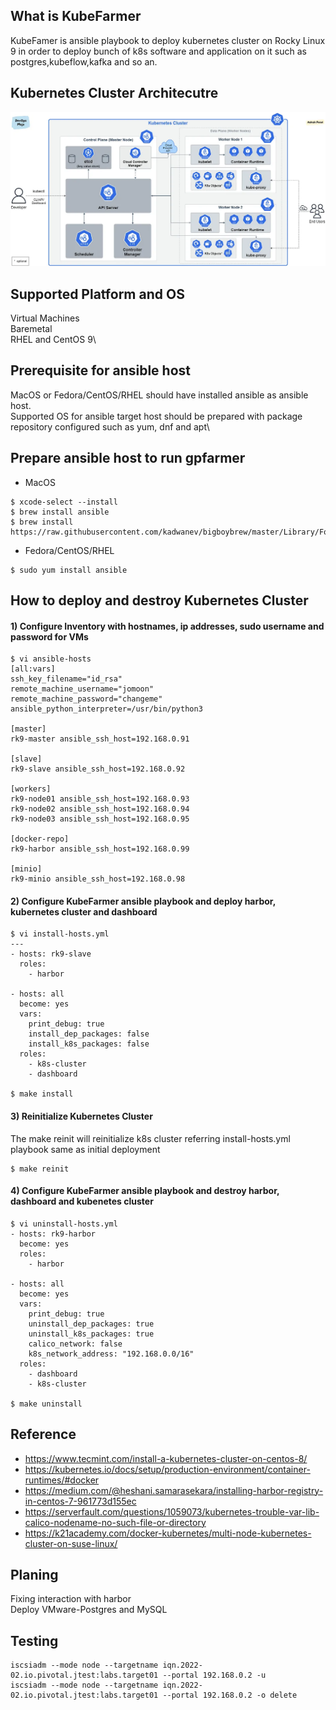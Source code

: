 ## What is KubeFarmer
KubeFamer is ansible playbook to deploy kubernetes cluster on Rocky Linux 9 in order to deploy bunch of k8s software and application on it such as postgres,kubeflow,kafka and so an.

## Kubernetes Cluster Architecutre
![alt text](https://github.com/rokmc756/kubefarmer/blob/main/roles/k8s-cluster/files/kubernetes_architecture.webp)

## Supported Platform and OS
Virtual Machines\
Baremetal\
RHEL and CentOS 9\

## Prerequisite for ansible host
MacOS or Fedora/CentOS/RHEL should have installed ansible as ansible host.\
Supported OS for ansible target host should be prepared with package repository configured such as yum, dnf and apt\

## Prepare ansible host to run gpfarmer
* MacOS
```
$ xcode-select --install
$ brew install ansible
$ brew install https://raw.githubusercontent.com/kadwanev/bigboybrew/master/Library/Formula/sshpass.rb
```

* Fedora/CentOS/RHEL
```
$ sudo yum install ansible
```

## How to deploy and destroy Kubernetes Cluster
#### 1) Configure Inventory with hostnames, ip addresses, sudo username and password for VMs
```
$ vi ansible-hosts
[all:vars]
ssh_key_filename="id_rsa"
remote_machine_username="jomoon"
remote_machine_password="changeme"
ansible_python_interpreter=/usr/bin/python3

[master]
rk9-master ansible_ssh_host=192.168.0.91

[slave]
rk9-slave ansible_ssh_host=192.168.0.92

[workers]
rk9-node01 ansible_ssh_host=192.168.0.93
rk9-node02 ansible_ssh_host=192.168.0.94
rk9-node03 ansible_ssh_host=192.168.0.95

[docker-repo]
rk9-harbor ansible_ssh_host=192.168.0.99

[minio]
rk9-minio ansible_ssh_host=192.168.0.98
```

#### 2) Configure KubeFarmer ansible playbook and deploy harbor, kubernetes cluster and dashboard
```
$ vi install-hosts.yml
---
- hosts: rk9-slave
  roles:
    - harbor

- hosts: all
  become: yes
  vars:
    print_debug: true
    install_dep_packages: false
    install_k8s_packages: false
  roles:
    - k8s-cluster
    - dashboard

$ make install
```

#### 3) Reinitialize Kubernetes Cluster
The make reinit will reinitialize k8s cluster referring install-hosts.yml playbook same as initial deployment
```
$ make reinit
```

#### 4) Configure KubeFarmer ansible playbook and destroy harbor, dashboard and kubenetes cluster
```
$ vi uninstall-hosts.yml
- hosts: rk9-harbor
  become: yes
  roles:
    - harbor

- hosts: all
  become: yes
  vars:
    print_debug: true
    uninstall_dep_packages: true
    uninstall_k8s_packages: true
    calico_network: false
    k8s_network_address: "192.168.0.0/16"
  roles:
    - dashboard
    - k8s-cluster

$ make uninstall
```

## Reference
* https://www.tecmint.com/install-a-kubernetes-cluster-on-centos-8/
* https://kubernetes.io/docs/setup/production-environment/container-runtimes/#docker
* https://medium.com/@heshani.samarasekara/installing-harbor-registry-in-centos-7-961773d155ec
* https://serverfault.com/questions/1059073/kubernetes-trouble-var-lib-calico-nodename-no-such-file-or-directory
* https://k21academy.com/docker-kubernetes/multi-node-kubernetes-cluster-on-suse-linux/


## Planing
Fixing interaction with harbor\
Deploy VMware-Postgres and MySQL

## Testing
```
iscsiadm --mode node --targetname iqn.2022-02.io.pivotal.jtest:labs.target01 --portal 192.168.0.2 -u
iscsiadm --mode node --targetname iqn.2022-02.io.pivotal.jtest:labs.target01 --portal 192.168.0.2 -o delete
```
